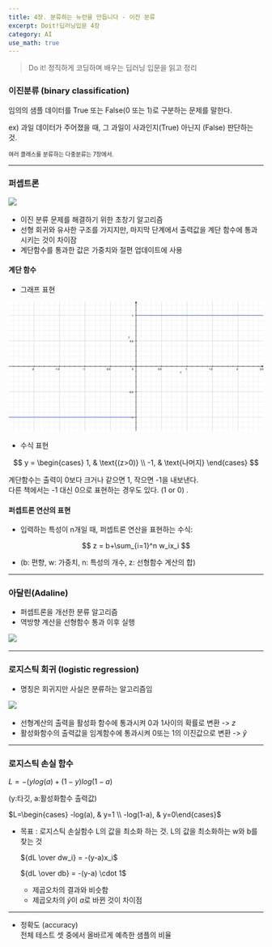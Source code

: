 ```yaml
---
title: 4장. 분류하는 뉴런을 만듭니다 - 이진 분류
excerpt: Doit!딥러닝입문 4장
category: AI
use_math: true
---
```

> Do it! 정직하게 코딩하며 배우는 딥러닝 입문을 읽고 정리

### 이진분류 (binary classification)
임의의 샘플 데이터를 True 또는 False(0 또는 1)로 구분하는 문제를 말한다.

ex) 과일 데이터가 주어졌을 때, 그 과일이 사과인지(True) 아닌지 (False) 판단하는 것.

<span style="font-size:80%">여러 클래스를 분류하는 다중분류는 7장에서.</span>

---

### 퍼셉트론

<!--퍼셉트론 구조 이미지-->
<img src="https://drive.google.com/uc?id=1wAMFppEPqKsB0IypVPiVLbaCx55KDT1e" width="400" />

- 이진 분류 문제를 해결하기 위한 초창기 알고리즘
- 선형 회귀와 유사한 구조를 가지지만, 마지막 단계에서 출력값을 계단 함수에 통과시키는 것이 차이잠
- 계단함수를 통과한 값은 가중치와 절편 업데이트에 사용

#### 계단 함수 

- 그래프 표현  

![계단함수이미지](/assets/images/pages/AI/Step.jpg)


- 수식 표현  

$$ 
y = \begin{cases}
1, & \text{(z>0)} \\ 
-1, & \text{나머지}
\end{cases}
$$


계단함수는 출력이 0보다 크거나 같으면 1, 작으면 -1을 내보낸다.  
다른 책에서는 -1 대신 0으로 표현하는 경우도 있다. (1 or 0) . 

#### 퍼셉트론 연산의 표현

- 입력하는 특성이 n개일 때, 퍼셉트론 연산을 표현하는 수식:

$$
z = b+\sum_{i=1}^n w_ix_i
$$

- (b: 편향, w: 가중치, n: 특성의 개수, z: 선형함수 계산의 합)

---

### 아달린(Adaline)

- 퍼셉트론을 개선한 분류 알고리즘
- 역방향 계산을 선형함수 통과 이후 실행

<!--아달린 구조 이미지-->
<img src="https://drive.google.com/uc?id=1AdPIAiNvvrQzAALJf4LBjdelFAXax2uV" width="400" />

---

### 로지스틱 회귀 (logistic regression)

- 명칭은 회귀지만 사실은 분류하는 알고리즘임

<img src="https://drive.google.com/uc?id=14HxK1ZGS3UR7L59wEpISeQ6Dcz7WyuEz" width="400"/>

- 선형계산의 출력을 활성화 함수에 통과시켜 0과 1사이의 확률로 변환 -> $z$
- 활성화함수의 출력값을 임계함수에 통과시켜 0또는 1의 이진값으로 변환 -> $\hat{y}$

---

### 로지스틱 손실 함수

$L = -(ylog(a)+(1-y)log(1-a)$

(y:타깃, a:활성화함수 출력값)

$L=\begin{cases} -log(a), & y=1 \\ -log(1-a), & y=0\end{cases}$

- 목표 : 로지스틱 손실함수 L의 값을 최소화 하는 것.
  L의 값을 최소화하는 w와 b를 찾는 것


  ${dL \over dw_i} = -(y-a)x_i$

  ${dL \over db} = -(y-a) \cdot 1$

  - 제곱오차의 결과와 비슷함
  - 제곱오차의 $\hat{y}$이 $a$로 바뀐 것이 차이점

---

- 정확도 (accuracy)  
전체 테스트 셋 중에서 올바르게 예측한 샘플의 비율
